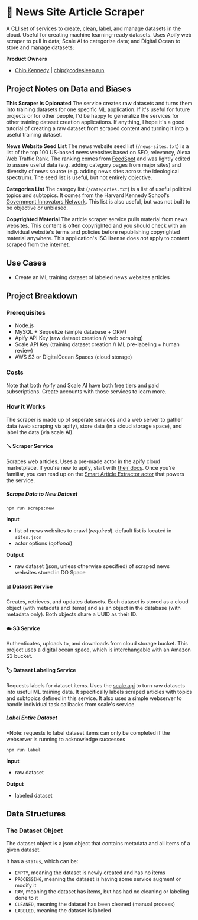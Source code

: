 # 📰 News Site Article Scraper
A CLI set of services to create, clean, label, and manage datasets in the cloud. Useful for creating machine learning-ready datasets. Uses Apify web scraper to pull in data; Scale AI to categorize data; and Digital Ocean to store and manage datasets;

**Product Owners**
- [Chip Kennedy](https://github.com/chippy-kennedy) | chip@codesleep.run

## Project Notes on Data and Biases
**This Scraper is Opionated**
The service creates raw datasets and turns them into training datasets for one specific ML application. If it's useful for future projects or for other people, I'd be happy to generalize the services for other training dataset creation
applications. If anything, I hope it's a good tutorial of creating a raw dataset from scraped content and turning it into a useful training dataset.

**News Website Seed List**
The news website seed list (`/news-sites.txt`) is a list of the top 100 US-based news websites based on SEO, relevancy, Alexa Web Traffic Rank. The ranking comes from [FeedSpot](https://blog.feedspot.com/usa_news_websites/) and was
lightly edited to assure useful data (e.g. adding category pages from major sites) and diversity of news source (e.g. adding news sites across the ideological spectrum). The seed list is useful, but not entirely objective.

**Categories List**
The categoy list (`/categories.txt`) is a list of useful political topics and subtopics. It comes from the Harvard Kennedy School's [Government Innovators Network](https://www.innovations.harvard.edu/find-innovative-solutions/all-topics).
This list is also useful, but was not built to be objective or unbiased.

**Copyrighted Material**
The article scraper service pulls material from news websites. This content is often copyrighted and you should check with an individual website's terms and policies before republishing copyrighted material anywhere.
This application's ISC lisense does *not* apply to content scraped from the internet.

## Use Cases
- Create an ML training dataset of labeled news websites articles

## Project Breakdown
### Prerequisites
- Node.js
- MySQL + Sequelize (simple database + ORM)
- Apify API Key (raw dataset creation // web scraping)
- Scale API Key (training dataset creation // ML pre-labeling + human review)
- AWS S3 or DigitalOcean Spaces (cloud storage)

### Costs
Note that both Apify and Scale AI have both free tiers and paid subscriptions. Create accounts with those services to learn more.

### How it Works
The scraper is made up of seperate services and a web server to gather data (web scraping via apify), store data (in a cloud storage space), and label the data (via scale AI).

#### 🪛  Scraper Service
Scrapes web articles. Uses a pre-made actor in the apify cloud marketplace. If you're new to apify, start with [their docs](https://docs.apify.com/). Once you're familiar, you can read up on the [Smart Article Extractor actor](https://apify.com/lukaskrivka/article-extractor-smart) that
powers the service. 

##### Scrape Data to New Dataset
```
npm run scrape:new
```
**Input**
- list of news websites to crawl (*required*). default list is located in `sites.json` 
- actor options (*optional*)

**Output**
- raw dataset (json, unless otherwise specified) of scraped news websites stored in DO Space

#### 📊 Dataset Service
Creates, retrieves, and updates datasets. Each dataset is stored as a cloud object (with metadata and items) and as an object in the database (with metadata only). Both objects share a UUID as their ID.

#### ☁️ S3 Service
Authenticates, uploads to, and downloads from cloud storage bucket. This project uses a digital ocean space, which is interchangable with an Amazon S3 bucket.

#### 🏷 Dataset Labeling Service
Requests labels for dataset items. Uses the [scale api](https://docs.scale.com/reference) to turn raw datasets into useful ML training data. It specifically labels scraped articles with topics and subtopics defined in this service.
It also uses a simple webserver to handle individual task callbacks from scale's service. 

##### Label Entire Dataset
*Note: requests to label dataset items can only be completed if the webserver is running to acknowledge successes
```
npm run label
```
**Input**
- raw dataset

**Output**
- labeled dataset

## Data Structures
### The Dataset Object
The dataset object is a json object that contains metadata and all items of a given dataset.

It has a `status`, which can be:
- `EMPTY`, meaning the dataset is newly created and has no items
- `PROCESSING`, meaning the dataset is having some service augment or modify it
- `RAW`, meaning the dataset has items, but has had no cleaning or labeling done to it
- `CLEANED`, meaning the dataset has been cleaned (manual process)
- `LABELED`, meaning the dataset is labeled
